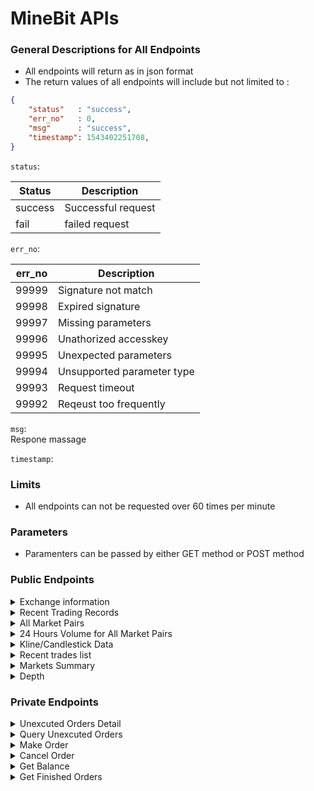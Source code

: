 # MineBit APIs

### General Descriptions for All Endpoints

* All endpoints will return as in json format
* The return values of all endpoints will include but not limited to :
```json
{
    "status"   : "success",
    "err_no"   : 0,
    "msg"      : "success",
    "timestamp": 1543402251708,
}
```
```status```:    

Status | Description       
------------ | ------------   
success | Successful request    
fail | failed request    

```err_no```:        
  
err_no | Description   
------------ | ------------    
99999 | Signature not match      
99998 | Expired signature     
99997 | Missing parameters     
99996 | Unathorized accesskey    
99995 | Unexpected parameters     
99994 | Unsupported parameter type    
99993 | Request timeout      
99992 | Reqeust too frequently     


```msg```:       
Respone massage         

```timestamp```:          


### Limits

* All endpoints can not be requested over 60 times per minute      

### Parameters

* Paramenters can be passed by either GET method or POST    method      

### Public Endpoints

<details><summary>Exchange information</summary>

    /openapi/v1/market/exchangeInfo    

Get exchange general information    

Parameters:
```
NO PARAMETERS REQUIRED
```

Respones:
```
{
    "timezone": "UTC",
    "serverTime": 1543413226042,
    "exchangeFilters": [],
    "symbols": [{
        "symbol": "ETH_BTC",
        "status": "TRADING",
        "baseAsset": "ETH",
        "quoteAsset": "BTC",
        "baseAssetPrecision": 8,
        "quotePrecision": 8,
        "orderTypes": ["LIMIT"],
        "icebergAllowed": false,
        "filters": [{
            "minPrice": "0.00280266",
            "maxPrice": "0.28026610",
            "filterType": "PRICE_FILTER",
            "tickSize": "0.00000100"
        }, {
            "stepSize": "0.00000100",
            "filterType": "LOT_SIZE",
            "maxQty": "50000000.00000000",
            "minQty": "0.01000000"
        }]
    }, {
        "symbol": "ELF_BTC",
        "status": "TRADING",
        "baseAsset": "ELF",
        "quoteAsset": "BTC",
        "baseAssetPrecision": 8,
        "quotePrecision": 8,
        "orderTypes": ["LIMIT"],
        "icebergAllowed": false,
        "filters": [{
            "minPrice": "0.00000294",
            "maxPrice": "0.00029350",
            "filterType": "PRICE_FILTER",
            "tickSize": "0.00000100"
        }, {
            "stepSize": "0.00000100",
            "filterType": "LOT_SIZE",
            "maxQty": "50000000.00000000",
            "minQty": "0.01000000"
        }]
    }, {
        "symbol": "MBT_ETH",
        "status": "TRADING",
        "baseAsset": "MBT",
        "quoteAsset": "ETH",
        "baseAssetPrecision": 8,
        "quotePrecision": 8,
        "orderTypes": ["LIMIT"],
        "icebergAllowed": false,
        "filters": [{
            "minPrice": "0.00001140",
            "maxPrice": "0.00114000",
            "filterType": "PRICE_FILTER",
            "tickSize": "0.00000100"
        }, {
            "stepSize": "0.00000100",
            "filterType": "LOT_SIZE",
            "maxQty": "50000000.00000000",
            "minQty": "0.01000000"
        }]
    }, {
        "symbol": "ELF_ETH",
        "status": "TRADING",
        "baseAsset": "ELF",
        "quoteAsset": "ETH",
        "baseAssetPrecision": 8,
        "quotePrecision": 8,
        "orderTypes": ["LIMIT"],
        "icebergAllowed": false,
        "filters": [{
            "minPrice": "0.00010448",
            "maxPrice": "0.01044790",
            "filterType": "PRICE_FILTER",
            "tickSize": "0.00000100"
        }, {
            "stepSize": "0.00000100",
            "filterType": "LOT_SIZE",
            "maxQty": "50000000.00000000",
            "minQty": "0.01000000"
        }]
    }, {
        "symbol": "WTC_ETH",
        "status": "TRADING",
        "baseAsset": "WTC",
        "quoteAsset": "ETH",
        "baseAssetPrecision": 8,
        "quotePrecision": 8,
        "orderTypes": ["LIMIT"],
        "icebergAllowed": false,
        "filters": [{
            "minPrice": "0.00100077",
            "maxPrice": "0.10007680",
            "filterType": "PRICE_FILTER",
            "tickSize": "0.00000100"
        }, {
            "stepSize": "0.00000100",
            "filterType": "LOT_SIZE",
            "maxQty": "50000000.00000000",
            "minQty": "0.01000000"
        }]
    }, {
        "symbol": "LRC_ETH",
        "status": "TRADING",
        "baseAsset": "LRC",
        "quoteAsset": "ETH",
        "baseAssetPrecision": 8,
        "quotePrecision": 8,
        "orderTypes": ["LIMIT"],
        "icebergAllowed": false,
        "filters": [{
            "minPrice": "0.00003300",
            "maxPrice": "0.00330020",
            "filterType": "PRICE_FILTER",
            "tickSize": "0.00000100"
        }, {
            "stepSize": "0.00000100",
            "filterType": "LOT_SIZE",
            "maxQty": "50000000.00000000",
            "minQty": "0.01000000"
        }]
    }, {
        "symbol": "KST_ETH",
        "status": "TRADING",
        "baseAsset": "KST",
        "quoteAsset": "ETH",
        "baseAssetPrecision": 8,
        "quotePrecision": 8,
        "orderTypes": ["LIMIT"],
        "icebergAllowed": false,
        "filters": [{
            "minPrice": "0.00000771",
            "maxPrice": "0.00077050",
            "filterType": "PRICE_FILTER",
            "tickSize": "0.00000100"
        }, {
            "stepSize": "0.00000100",
            "filterType": "LOT_SIZE",
            "maxQty": "50000000.00000000",
            "minQty": "0.01000000"
        }]
    }, {
        "symbol": "BTC_USDT",
        "status": "TRADING",
        "baseAsset": "BTC",
        "quoteAsset": "USDT",
        "baseAssetPrecision": 8,
        "quotePrecision": 8,
        "orderTypes": ["LIMIT"],
        "icebergAllowed": false,
        "filters": [{
            "minPrice": "418.30400000",
            "maxPrice": "41830.40000000",
            "filterType": "PRICE_FILTER",
            "tickSize": "0.00000100"
        }, {
            "stepSize": "0.00000100",
            "filterType": "LOT_SIZE",
            "maxQty": "50000000.00000000",
            "minQty": "0.01000000"
        }]
    }, {
        "symbol": "ETH_USDT",
        "status": "TRADING",
        "baseAsset": "ETH",
        "quoteAsset": "USDT",
        "baseAssetPrecision": 8,
        "quotePrecision": 8,
        "orderTypes": ["LIMIT"],
        "icebergAllowed": false,
        "filters": [{
            "minPrice": "11.71600000",
            "maxPrice": "1171.60000000",
            "filterType": "PRICE_FILTER",
            "tickSize": "0.00000100"
        }, {
            "stepSize": "0.00000100",
            "filterType": "LOT_SIZE",
            "maxQty": "50000000.00000000",
            "minQty": "0.01000000"
        }]
    }],
    "rateLimits": [{
        "rateLimitType": "REQUEST_WEIGHT",
        "interval": "MINUTE",
        "intervalNum": 1,
        "limit": 1200
    }, {
        "rateLimitType": "ORDERS",
        "interval": "SECOND",
        "intervalNum": 1,
        "limit": 10
    }, {
        "rateLimitType": "ORDERS",
        "interval": "DAY",
        "intervalNum": 1,
        "limit": 100000
    }]
}
```
</details>

<details><summary>Recent Trading Records</summary>

    /openapi/v1/market/transaction_record

Get recent trading records, 100 at most.

Parameters:
``` 
{
    "symbol" : "btc_usdt", // market pair, separate by "_"
    "size"   : "10", // optional, 1-100
}
```

Respones:
```
{
    "status": "success",
    "ch": "market.btc_usdt.trade.detail",
    "err_no": 0,
    "msg": "success",
    "timestamp": 1543402521132,
    "data": [
        {
            "timestamp": 1543402413,
            "price": 4090.4,
            "amount": 0.0276,
            "side": "sell"
        }
    ]
}
```
</details>

<details><summary>All Market Pairs</summary>

    /openapi/v1/market/products

Get all available market pairs.

Parameters:
```
NO PARAMETERS REQUIRED
```

Respones:
```
{
    "status":"success",
    "err_no":0,
    "msg":"success",
    "data":[  // entry list 
        {  
            "id":"ETH_BTC",     // market pair 
            "fromSymbol":"ETH", // major part
            "toSymbol":"BTC"    // minor part
        },
    ],
}
```

</details>

<details><summary>24 Hours Volume for All Market Pairs</summary>

    /openapi/v1/market/all_quote
Get volumes of all market pairs in pass 24 hours

Parameters:
```
NO PARAMETERS REQUIRED
```

Respones:
```
{
    "status": "success",
    "err_no": 0,
    "msg"   : "success",
    "data": [
        {
            "id": 1534636800,
            "close": 0.06,
            "vol": 1074.4,
            "amount": 1074.4,
            "count": 559,
            "high": 22,
            "low": 0.04,
            "open": 9,
            "symbol": "eth_btc"
        }
    ]
}
```
</details>

<details><summary>Kline/Candlestick Data</summary>
    
    /openapi/v1/market/history
Get Klines or candlestick charts

Parameters:
```
{
    "symbol" : "btc_usdt", //market pair, get all available pair
    "period" : "1min", // available periods 1min, 5min, 15min, 30min, 60min, 1day, 1mon, 1week, 1year
    "size"   : "10", // 1 - 300
}
```

Respones:
```
{
    "status": "success",
    "ch": "market.btc_usdt.kline.1min", // will not be used
    "err_no": 0,
    "msg": "success",
    "timestamp": 1543412353359,
    "data": [                             // entry list 
        {
            "id"     : 1543415340 // timestamp
            "close"  : 4196.16,   // closing price
            "vol"    : 2480.6624, // total price of transactions as last part of pair,usdt in this case
            "amount" : 0.5909,    // total amount of transactions as first part of pair, btc in this case
            "count"  : 8,         // amount of complete transactions 
            "high"   : 4199.8,    // highest price
            "low"    : 4195.96,   // lowest price
            "open"   : 4199.8     // openning price
        }
    ]
}
```
</details>

<details><summary>Recent trades list</summary>

    /openapi/v1/market/transaction_record
Returns the entries of successful transactions by specific market pair

Parameters:
```
{
    "symbol" : "btc_usdt", //market pair, get all available pair
    "size" : "10", // 1 - 100
}
```

Respones:
```
{
    "status": "success", // return "fail" if request failed
    "ch": "market.btc_usdt.trade.detail", // will not be used
    "err_no": 0, // 0 for successful request and 99992 for request too frequently
    "msg": "success", // return message
    "timestamp": 1543402521132, //respones time
    "data": [ // entry list of transactions
        {
            "timestamp": 1543402413, // when this transaction was finished
            "price": 4090.4, // the price of this transaction as in last part of pair, usdt in this case
            "amount": 0.0276, // the amount of the first part of this pair, btc in this case
            "side": "sell" // sell for a selling transaction and buy for a buying transaction
        }
    ]
}
```

</details>

<details><summary>Markets Summary</summary>

    POST /openapi/v1/market/quote

Get daily markets summary

Parameters:
```
{
    "symbol" : "eth_btc"
}
```

Respones:
```
{
    "status": "success",
    "err_no": 0,
    "msg": "success",
    "data": [
        {
            "close": 9,
            "vol": 81.355,
            "amount": 81.355,
            "count": 69,
            "high": 13,
            "low": 0.000001,
            "open": 0.01,
            "symbol": "eth_btc",
            "buy": 6,
            "sell": 9
        }
    ]
}
```

</details>

<details><summary>Depth</summary>

    openapi/v1/market/depth

Depth

Parameters:
```
{
    "symbol" : "eth_btc",
    "type"   : "1", 
    "side"   : "0"
}
```

Respones:
```
{
    "status": "success",
    "err_no": 0,
    "msg": "get depth success",
    "data": {
        "depth": {
            "buy": [
                {
                    "price": 0.05,
                    "amount": 9.807
                }
            ],
            "sell": [
                {
                    "price": 0.1,
                    "amount": 1.029
                }
            ]
        }
    }
}
```



</details>

### Private Endpoints


<details><summary>Unexcuted Orders Detail</summary>

    POST /openapi/v1/trade/order_info

Get unexcuted orders detail

Parameters:
```
{
    "accesskey" : "access key",
    "timestamp" : "timestamp",
    "signature" : "signature",
    "order_id"  : "order id",
    "symbol"    : "trading pair"
}
```

Respones:
```
{
    "status": "success",
    "err_no": 0,
    "msg": "get order detail success.",
    "data": {
        "error": null,n
        "result": {
            "amount": "0.05",
            "addtime": 1534322265304,
            "deal_amount": "0",
            "order_id": 1888,
            "avg_price": "0.1",
            "status": 0,
            "type": 1,
            "side": 1,
            "symbol": "eth_btc"
        },
        "id": 1534336146847
    }
}
```


</details>

<details><summary>Query Unexcuted Orders</summary>

    POST /openapi/v1/trade/pending_orders

query unexcuted orders

Parameters:
```
{
    "accesskey" : "access key",
    "timestamp" : "timestamp",
    "signature" : "signature",
    "order_id"  : "order id",
    "symbol"    : "trading pair",
    "offset"    : 0, 
    "limit"     : 10, // how much entries will be return
    "type"      : 1,  // 1 限价值, 2 市价值 (optional)
    "side"      : 0,  // 0=>all, 1=>for buying, 2=>for selling 
}
```

Respones:
```
{
    "status": "success",
    "err_no": 0,
    "msg": "get pending orders success",
    "data": [
        {
            "side":2,
            "addtime": 1534265644610,
            "type": 1,
            "price": "0.1",
            "deal_amount": "0e-16",
            "order_id": 1867,
            "amount": "0.12",
            "symbol": "eth_btc"
        }
    ]
}
```

</details>



<details><summary>Make Order</summary>

    POST /openapi/v1/trade/order

Make order

Parameter:
```
{
    "accesskey" : "access key",
    "timestamp" : "timestamp",
    "signature" : "signature",
    "price"     : "price",
    "amount"    : "amount",
    "symbol"    : "trading pair",
    "type"      : 1,  // 1 limit order, 2 market order (optional)
    "side"      : 0,  // 0=>all, 1=>for buying, 2=>for selling 
}
```

Respones:
```
{
    "status": "success",
    "err_no": 0,
    "msg": "put order success",
    "data": {
        "error": null,
        "result": {
            "order_id": 116783
        },
        "id": 1534590591
    }
}
```

</details>



<details><summary>Cancel Order</summary>

    POST /openapi/v1/trade/cancel_order

Cancel order by order id

Parameter:
```
{
    "accesskey" : "access key",
    "timestamp" : "timestamp",
    "signature" : "signature",
    "order_id"  : "order id",
    "symbol"    : "trading pair",
}
```

Respones:
```
{
    "status": "success",
    "err_no": 0,
    "msg": "put order success",
    "data": {
        "error": null,
        "result": {
            "order_id": 116783
        },
        "id": 1534590591
    }
}
```

</details>


<details><summary>Get Balance</summary>

    POST /openapi/v1/userasset/balances

Get balance

Parameter:
```
{
    "accesskey" : "access key",
    "timestamp" : "timestamp",
    "signature" : "signature",
    "coin"      : "coin",
}
```

Respones:
```
{
    "status": "success",
    "err_no": 0,
    "msg": "get user total balance success.",
    "data": [
        {
            "coinname": "eos",
            "coin_amount": "0",
            "coin_trade_frozen": "0"
        },
    ]
}
```

</details>



<details><summary>Get Finished Orders</summary>

    POST /openapi/v1/trade/finished_orders

Get Finished_orders

Parameter:
```
{
    "accesskey" : "access key",
    "timestamp" : "timestamp",
    "signature" : "signature",
    "order_id"  : "order id",
    "symbol"    : "trading pair",
    "offset"    : 0, 
    "limit"     : 10, // how much entries will be return
    "type"      : 1,  // 1 limit order, 2 market order (optional)
    "side"      : 0,  // 0=>all, 1=>for buying, 2=>for selling 
}
```

Respones:
```
{
    "status": "success",
    "err_no": 0,
    "msg": "get finished orders success.",
    "data": [
        {
            "side": 2,
            "addtime": 1534677163694,
            "type": 1,
            "price": "0.5",
            "avg_price": 0.093,
            "amount": "1",
            "symbol": "eth_btc",
            "finishtime": 1534924649050,
            "status": 1,
            "deal_amount": "0.068122",
            "order_id": 116875
        }
    ]
}
```

</details>


